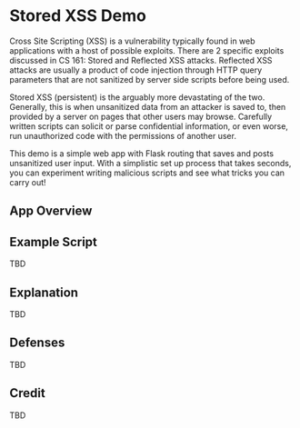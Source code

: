 # Stored XSS Demo

Cross Site Scripting (XSS) is a vulnerability typically found in web applications with a host of possible exploits. There are 2 specific exploits discussed in CS 161: Stored and Reflected XSS attacks. Reflected XSS attacks are usually a product of code injection through HTTP query parameters that are not sanitized by server side scripts before being used.

Stored XSS (persistent) is the arguably more devastating of the two. Generally, this is when unsanitized data from an attacker is saved to, then provided by a server on pages that other users may browse. Carefully written scripts can solicit or parse confidential information, or even worse, run unauthorized code with the permissions of another user.

This demo is a simple web app with Flask routing that saves and posts unsanitized user input. With a simplistic set up process that takes seconds, you can experiment writing malicious scripts and see what tricks you can carry out!

## App Overview



## Example Script

TBD

## Explanation

TBD

## Defenses

TBD

## Credit

TBD
